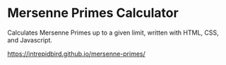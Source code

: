 # Mersenne Primes Calculator

Calculates Mersenne Primes up to a given limit, written with HTML, CSS, and Javascript.

https://intrepidbird.github.io/mersenne-primes/

